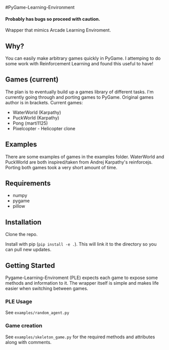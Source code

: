 #PyGame-Learning-Environment

#### Probably has bugs so proceed with caution.

Wrapper that mimics Arcade Learning Enviroment.


## Why?

You can easily make arbitrary games quickly in PyGame. I attemping to do some work with Reinforcement Learning and found this useful to have!

## Games (current)
The plan is to eventually build up a games library of different tasks. I'm currently going through and porting games to PyGame. Original games author is in brackets. Current games:

* WaterWorld (Karpathy)
* PuckWorld (Karpathy)
* Pong (marti1125)
* Pixelcopter - Helicopter clone

## Examples
There are some examples of games in the examples folder. WaterWorld and PuckWorld are both inspired/taken from Andrej Karpathy's reinforcejs. Porting both games took a very short amount of time.

## Requirements
* numpy
* pygame
* pillow

## Installation

Clone the repo. 

Install with pip (`pip install -e .`). This will link it to the directory so you can pull new updates.

## Getting Started
Pygame-Learning-Enviroment (PLE) expects each game to expose some methods and information to it. The wrapper itself is simple and makes life easier when switching between games.

### PLE Usage
See `examples/random_agent.py`

### Game creation
See `examples/skeleton_game.py` for the required methods and attributes along with comments.
